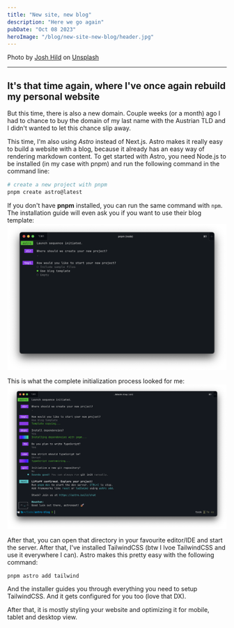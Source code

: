 ```yaml
---
title: "New site, new blog"
description: "Here we go again"
pubDate: "Oct 08 2023"
heroImage: "/blog/new-site-new-blog/header.jpg"
---
```


Photo by <a href="https://unsplash.com/@joshhild?utm_content=creditCopyText&utm_medium=referral&utm_source=unsplash">Josh Hild</a> on <a href="https://unsplash.com/photos/brown-field-under-cloudy-sky-during-daytime-0fVKQbBqB9k?utm_content=creditCopyText&utm_medium=referral&utm_source=unsplash">Unsplash</a>

<hr />

## It's that time again, where I've once again rebuild my personal website

But this time, there is also a new domain. Couple weeks (or a month) ago I had to chance to buy the domain of my last name with the Austrian TLD and I didn't wanted to let this chance slip away.

This time, I'm also using *Astro* instead of Next.js. Astro makes it really easy to build a website with a blog, because it already has an easy way of rendering markdown content. To get started with Astro, you need Node.js to be installed (in my case with pnpm) and run the following command in the command line:

```bash
# create a new project with pnpm
pnpm create astro@latest
```

If you don't have **pnpm** installed, you can run the same command with `npm`.
The installation guide will even ask you if you want to use their blog template:
![Astro's command line](../../../public/blog/new-site-new-blog/1.png)

This is what the complete initialization process looked for me:
![Astro's command line finished](../../../public/blog/new-site-new-blog/2.png)

After that, you can open that directory in your favourite editor/IDE and start the server. After that, I've installed TailwindCSS (btw I lvoe TailwindCSS and use it everywhere I can). Astro makes this pretty easy with the following command:

```bash
pnpm astro add tailwind
```

And the installer guides you through everything you need to setup TailwindCSS. And it gets configured for you too (love that DX).

After that, it is mostly styling your website and optimizing it for mobile, tablet and desktop view.
